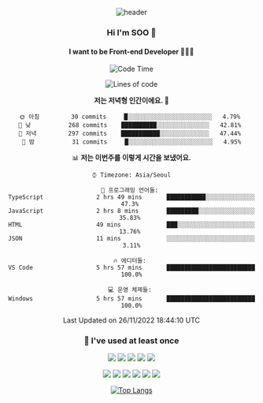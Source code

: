 <div align="center">
  
  ![header](https://capsule-render.vercel.app/api?type=waving&color=auto&height=300&section=header&text=SOO'S%20GITHUB&fontSize=90)
  
   ### Hi I'm SOO 👋
  
   #### I want to be Front-end Developer 👩🏻‍💻
  
   <!--START_SECTION:waka-->
![Code Time](http://img.shields.io/badge/Code%20Time-314%20hrs%207%20mins-blue)

![Lines of code](https://img.shields.io/badge/%EC%A0%80%EB%8A%94%20%EC%97%AC%ED%83%9C%EA%B9%8C%EC%A7%80%20-1%20Million%20%EC%A4%84%EC%9D%98%20%EC%BD%94%EB%93%9C%EB%A5%BC%20%EC%9E%91%EC%84%B1%ED%96%88%EC%96%B4%EC%9A%94.-blue)

**저는 저녁형 인간이에요. 🦉** 

```text
🌞 아침         30 commits     █░░░░░░░░░░░░░░░░░░░░░░░░   4.79% 
🌆 낮　         268 commits    ██████████░░░░░░░░░░░░░░░   42.81% 
🌃 저녁         297 commits    ███████████░░░░░░░░░░░░░░   47.44% 
🌙 밤　         31 commits     █░░░░░░░░░░░░░░░░░░░░░░░░   4.95%

```


📊 **저는 이번주를 이렇게 시간을 보냈어요.** 

```text
⌚︎ Timezone: Asia/Seoul

💬 프로그래밍 언어들: 
TypeScript               2 hrs 49 mins       ███████████░░░░░░░░░░░░░░   47.3% 
JavaScript               2 hrs 8 mins        █████████░░░░░░░░░░░░░░░░   35.83% 
HTML                     49 mins             ███░░░░░░░░░░░░░░░░░░░░░░   13.76% 
JSON                     11 mins             ░░░░░░░░░░░░░░░░░░░░░░░░░   3.11%

🔥 에디터들: 
VS Code                  5 hrs 57 mins       █████████████████████████   100.0%

💻 운영 체제들: 
Windows                  5 hrs 57 mins       █████████████████████████   100.0%

```


 Last Updated on 26/11/2022 18:44:10 UTC
<!--END_SECTION:waka-->
  
   ### 🌱 I've used at least once
  
  <img src="https://img.shields.io/badge/React-61DAFB?style=flat-square&logo=React&logoColor=white"/></a>
  <img src="https://img.shields.io/badge/Typescript-3178C6?style=flat-square&logo=TypeScript&logoColor=white"/></a>
  <img src="https://img.shields.io/badge/HTML-E34F26?style=flat-square&logo=html5&logoColor=white"/></a>
  <img src="https://img.shields.io/badge/CSS-1572B6?style=flat-square&logo=css3&logoColor=white"/></a>
  <img src="https://img.shields.io/badge/Node.js-339933?style=flat-square&logo=Node.js&logoColor=white"/></a>
  
  <img src="https://img.shields.io/badge/Express-000000?style=flat-square&logo=Express&logoColor=white"/></a>
  <img src="https://img.shields.io/badge/MongoDB-47A248?style=flat-square&logo=MongoDB&logoColor=white"/></a>
  <img src="https://img.shields.io/badge/Pug-A86454?style=flat-square&logo=Pug&logoColor=white"/></a>
  <img src="https://img.shields.io/badge/Python-3776AB?style=flat-square&logo=Python&logoColor=white"/></a>
  <img src="https://img.shields.io/badge/Java-007396?style=flat-square&logo=Java&logoColor=white"/></a>
  <img src="https://img.shields.io/badge/C-A8B9CC?style=flat-square&logo=C&logoColor=white"/></a>




   [![Top Langs](https://github-readme-stats.vercel.app/api/top-langs/?username=aubepluieh3&layout=compact)](https://github.com/aubepluieh3/github-readme-stats)

</div>
